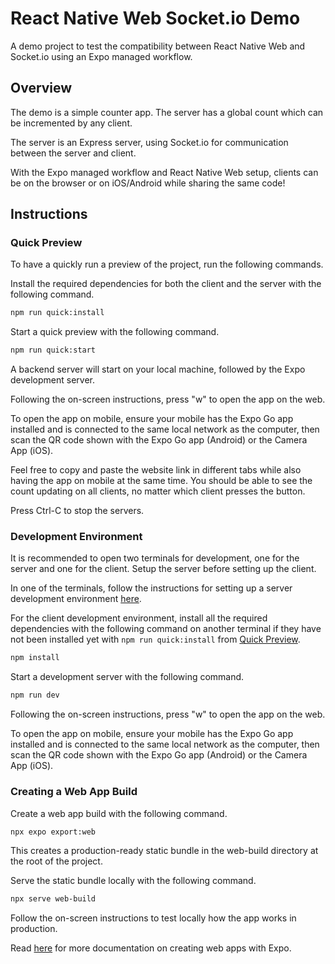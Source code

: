 # React Native Web Socket.io Demo

A demo project to test the compatibility between React Native Web and Socket.io using an Expo managed workflow.

## Overview

The demo is a simple counter app. The server has a global count which can be incremented by any client.

The server is an Express server, using Socket.io for communication between the server and client.

With the Expo managed workflow and React Native Web setup, clients can be on the browser or on iOS/Android while sharing the same code!

## Instructions

### Quick Preview

To have a quickly run a preview of the project, run the following commands.

Install the required dependencies for both the client and the server with the following command.

```bash
npm run quick:install
```

Start a quick preview with the following command.

```bash
npm run quick:start
```

A backend server will start on your local machine, followed by the Expo development server.

Following the on-screen instructions, press "w" to open the app on the web.

To open the app on mobile, ensure your mobile has the Expo Go app installed and is connected to the same local network as the computer, then scan the QR code shown with the Expo Go app (Android) or the Camera App (iOS).

Feel free to copy and paste the website link in different tabs while also having the app on mobile at the same time. You should be able to see the count updating on all clients, no matter which client presses the button.

Press Ctrl-C to stop the servers.

### Development Environment

It is recommended to open two terminals for development, one for the server and one for the client. Setup the server before setting up the client.

In one of the terminals, follow the instructions for setting up a server development environment [here](./server/README.md#setting-up-a-server-development-environment).

For the client development environment, install all the required dependencies with the following command on another terminal if they have not been installed yet with `npm run quick:install` from [Quick Preview](./README.md#quick-preview).

```bash
npm install
```

Start a development server with the following command.

```bash
npm run dev
```

Following the on-screen instructions, press "w" to open the app on the web.

To open the app on mobile, ensure your mobile has the Expo Go app installed and is connected to the same local network as the computer, then scan the QR code shown with the Expo Go app (Android) or the Camera App (iOS).

### Creating a Web App Build

Create a web app build with the following command.

```bash
npx expo export:web
```

This creates a production-ready static bundle in the web-build directory at the root of the project.

Serve the static bundle locally with the following command.

```bash
npx serve web-build
```

Follow the on-screen instructions to test locally how the app works in production.

Read [here](https://docs.expo.dev/distribution/publishing-websites/) for more documentation on creating web apps with Expo.
